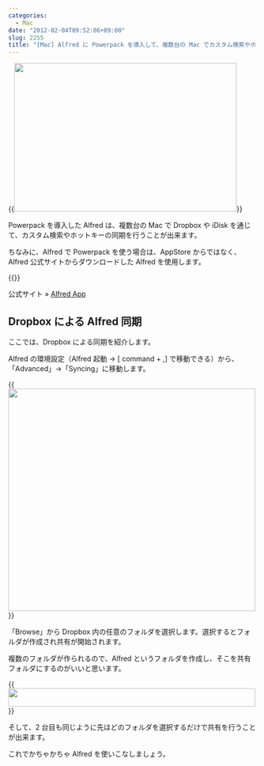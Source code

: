 ```yaml
---
categories:
  - Mac
date: "2012-02-04T09:52:06+09:00"
slug: 2255
title: "[Mac] Alfred に Powerpack を導入して、複数台の Mac でカスタム検索やホットキーなどの同期を行う方法"
---
```


{{<img alt="" src="/images/2012/02/2255_1.jpg" width="450" height="300">}}

Powerpack を導入した Alfred は、複数台の Mac で Dropbox や iDisk を通じて、カスタム検索やホットキーの同期を行うことが出来ます。

ちなみに、Alfred で Powerpack を使う場合は、AppStore からではなく、Alfred 公式サイトからダウンロードした Alfred を使用します。

{{<app id="405843582" title="Alfred 1.0（無料）" src="http://a3.mzstatic.com/us/r1000/097/Purple/e1/d8/82/mzi.njcalvnn.100x100-75.png">}}

公式サイト » [Alfred App](http://www.alfredapp.com/)

## Dropbox による Alfred 同期

ここでは、Dropbox による同期を紹介します。

Alfred の環境設定（Alfred 起動 → [ command + ,] で移動できる）から、「Advanced」→「Syncing」に移動します。

{{<img alt="" src="/images/2012/02/2255_2.png" width="500" height="450">}}

「Browse」から Dropbox 内の任意のフォルダを選択します。選択するとフォルダが作成され共有が開始されます。

複数のフォルダが作られるので、Alfred というフォルダを作成し、そこを共有フォルダにするのがいいと思います。

{{<img alt="" src="/images/2012/02/2255_3.png" width="500" height="37">}}

そして、2 台目も同じように先ほどのフォルダを選択するだけで共有を行うことが出来ます。

これでかちゃかちゃ Alfred を使いこなしましょう。
